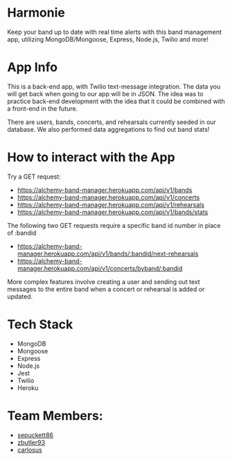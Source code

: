 # Harmonie

Keep your band up to date with real time alerts with this band management app, utilizing MongoDB/Mongoose, Express, Node.js, Twilio and more!

# App Info

This is a back-end app, with Twilio text-message integration. The data you will get back when going to our app will be in JSON. The idea was to practice back-end development with the idea that it could be combined with a front-end in the future. 

There are users, bands, concerts, and rehearsals currently seeded in our database. We also performed data aggregations to find out band stats!

# How to interact with the App

Try a GET request: <br>

* https://alchemy-band-manager.herokuapp.com/api/v1/bands
* https://alchemy-band-manager.herokuapp.com/api/v1/concerts
* https://alchemy-band-manager.herokuapp.com/api/v1/rehearsals
* https://alchemy-band-manager.herokuapp.com/api/v1/bands/stats

The following two GET requests require a specific band id number in place of :bandid <br>
* https://alchemy-band-manager.herokuapp.com/api/v1/bands/:bandid/next-rehearsals
* https://alchemy-band-manager.herokuapp.com/api/v1/concerts/byband/:bandid

More complex features involve creating a user and sending out text messages to the entire band when a concert or rehearsal is added or updated.

# Tech Stack

* MongoDB
* Mongoose
* Express
* Node.js
* Jest
* Twilio
* Heroku

# Team Members:
* [sepuckett86](https://github.com/sepuckett86)
* [zbutler93](https://github.com/zbutler93)
* [carlosus](https://github.com/carlosus)


